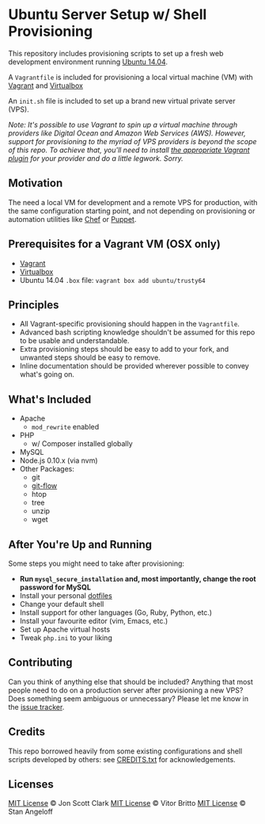 # Ubuntu Server Setup w/ Shell Provisioning

This repository includes provisioning scripts to set up a fresh web development environment running [Ubuntu 14.04](http://www.ubuntu.com/server).

A `Vagrantfile` is included for provisioning a local virtual machine (VM) with [Vagrant](https://vagrantup.com) and [Virtualbox](https://www.virtualbox.org)

An `init.sh` file is included to set up a brand new virtual private server (VPS).

*Note: It's possible to use Vagrant to spin up a virtual machine through providers like Digital Ocean and Amazon Web Services (AWS). However, support for provisioning to the myriad of VPS providers is beyond the scope of this repo. To achieve that, you'll need to install [the appropriate Vagrant plugin](http://github.com/mitchellh/vagrant/wiki/Available-Vagrant-Plugins#providers) for your provider and do a little legwork. Sorry.*

## Motivation

The need a local VM for development and a remote VPS for production, with the same configuration starting point, and not depending on provisioning or automation utilities like [Chef](https://chef.io) or [Puppet](http://puppetlabs.com).

## Prerequisites for a Vagrant VM (OSX only)

- [Vagrant](https://vagrantup.com/downloads.html)
- [Virtualbox](https://www.virtualbox.org/wiki/Downloads)
- Ubuntu 14.04 `.box` file: `vagrant box add ubuntu/trusty64`

## Principles

- All Vagrant-specific provisioning should happen in the `Vagrantfile`.
- Advanced bash scripting knowledge shouldn't be assumed for this repo to be usable and understandable.
- Extra provisioning steps should be easy to add to your fork, and unwanted steps should be easy to remove.
- Inline documentation should be provided wherever possible to convey what's going on.

## What's Included

- Apache
  - `mod_rewrite` enabled
- PHP
  - w/ Composer installed globally
- MySQL
- Node.js 0.10.x (via nvm)
- Other Packages:
  - git
  - [git-flow](https://github.com/nvie/gitflow)
  - htop
  - tree
  - unzip
  - wget

## After You're Up and Running

Some steps you might need to take after provisioning:

- **Run `mysql_secure_installation` and, most importantly, change the root password for MySQL**
- Install your personal [dotfiles](https://dotfiles.github.io)
- Change your default shell
- Install support for other languages (Go, Ruby, Python, etc.)
- Install your favourite editor (vim, Emacs, etc.)
- Set up Apache virtual hosts
- Tweak `php.ini` to your liking

## Contributing

Can you think of anything else that should be included? Anything that most people need to do on a production server after provisioning a new VPS? Does something seem ambiguous or unnecessary? Please let me know in the [issue tracker](https://github.com/jonscottclark/ubuntu-dev-setup/issues).

## Credits

This repo borrowed heavily from some existing configurations and shell scripts developed by others: see [CREDITS.txt](https://github.com/jonscottclark/ubuntu-dev-setup/blob/master/CREDITS.txt) for acknowledgements.

## Licenses

[MIT License](http://jonscottclark.mitlicense.org) © Jon Scott Clark
[MIT License](http://vitorbritto.mitlicense.org) © Vitor Britto
[MIT License](https://github.com/StanAngeloff/vagrant-shell-scripts/blob/master/LICENSE.md) © Stan Angeloff